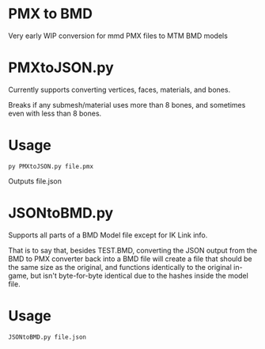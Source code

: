 # PMX to BMD

Very early WIP conversion for mmd PMX files to MTM BMD models

# PMXtoJSON.py

Currently supports converting vertices, faces, materials, and bones.

Breaks if any submesh/material uses more than 8 bones, and sometimes even with less than 8 bones.

# Usage

`py PMXtoJSON.py file.pmx`

Outputs file.json

# JSONtoBMD.py

Supports all parts of a BMD Model file except for IK Link info. 

That is to say that, besides TEST.BMD, converting the JSON output from the BMD to PMX converter back into a BMD file will create a file that should be the same size as the original, and functions identically to the original in-game, but isn't byte-for-byte identical due to the hashes inside the model file.

# Usage

`JSONtoBMD.py file.json`
